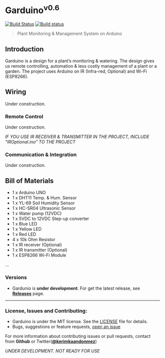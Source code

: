 # Garduino<sup>v0.6</sup>
[![Build Status](https://travis-ci.org/kerimkaan/Garduino.svg?branch=master)](https://travis-ci.org/kerimkaan/Garduino) [![Build status](https://ci.appveyor.com/api/projects/status/xe7xvrd5gprempey?svg=true)](https://ci.appveyor.com/project/kerimkaan/garduino)
> Plant Monitoring &amp; Management System on Arduino

## Introduction

Garduino is a design for a plant’s monitoring & watering. The design gives us remote controlling, automation & less costly management of a plant or a garden. The project uses Arduino on IR (Infra-red, Optional) and Wi-Fi (ESP8266).

## Wiring

Under construction.

### Remote Control

Under construction.

*IF YOU USE IR RECEIVER & TRANSMITTER IN THE PROJECT, INCLUDE "IROptional.ino" TO THE PROJECT*

### Communication & Integration

Under construction.


## Bill of Materials

* 1 x Arduino UNO
* 1 x DHT11 Temp. & Hum. Sensor
* 1 x YL-69 Soil Humidity Sensor
* 1 x HC-SR04 Ultrasonic Sensor
* 1 x Water pump (12VDC)
* 1 x 5VDC to 12VDC Step-up converter
* 1 x Blue LED
* 1 x Yellow LED
* 1 x Red LED
* 4 x 10k Ohm Resistor
* 1 x IR receiver (Optional)
* 1 x IR transmitter (Optional)
* 1 x ESP8266 Wi-Fi Module

…

### Versions

* Gardunio is **under development**. For get the latest release, see **[Releases](https://github.com/kerimkaan/Garduino/releases/)** page.


------

### License, Issues and Contributing:

* Garduino is under the MIT license. See the [LICENSE](https://github.com/kerimkaan/Garduino/blob/master/LICENSE) file for details.
* Bugs, suggestions or feature requests, [open an issue](https://github.com/kerimkaan/Garduino/issues)


For more information about contributing issues or pull requests, contact from **Github** or Twitter(**[@kerimkaandonmez](https://twitter.com/kerimkaandonmez)**)


*UNDER DEVELOPMENT. NOT READY FOR USE*

